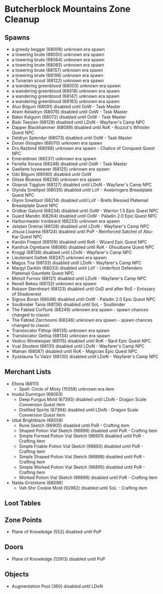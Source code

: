 # Butcherblock Mountains Zone Cleanup

## Spawns

* a greedy beggar (68006) unknown era spawn
* a towering brute (68050) unknown era spawn
* a towering brute (68064) unknown era spawn
* a towering brute (68065) unknown era spawn
* a towering brute (68157) unknown era spawn
* a towering brute (68198) unknown era spawn
* a Tunarian scout (68122) unknown era spawn
* a wandering greenblood (68003) unknown era spawn
* a wandering greenblood (68018) unknown era spawn
* a wandering greenblood (68147) unknown era spawn
* a wandering greenblood (68183) unknown era spawn
* Alun Bilgum (68091) disabled until OoW - Task Master
* Atwin Keladryn (68076) disabled until OoW - Task Master
* Balen Kalgunn (68072) disabled until OoW - Task Master
* Biski Teezlen (68129) disabled until LDoN - Wayfarer's Camp NPC
* Dapper Blackhammer (68089) disabled until RoK - Rozzut's Whistler Quest NPC
* Deldryn Splendyr (68073) disabled until OoW - Task Master
* Doran Glosglen (68070) unknown era spawn
* Dru Razbind (68098) unknown era spawn - Chalice of Conquest Quest NPC
* Emeraldman (68237) unknown era spawn
* Feriella Vorana (68248) disabled until OoW - Task Master
* Gaellane Ivyweaver (68125) unknown era spawn
* Gibi Bilgum (68090) disabled until OoW
* Glisse Bluesea (68236) unknown era spawn
* Glopruk Tigglum (68127) disabled until LDoN - Wayfarer's Camp NPC
* Glynda Smeltpot (68035) disabled until LoY - Axebringers Breastplate Quest NPC
* Glynn Smeltpot (68214) disabled until LoY - Brells Blessed Platemail Breastplate Quest NPC
* Gridbar Galund (68234) disabled until OoW - Warrior 1.5 Epic Quest NPC
* Guard Mandin (68264) disabled until OoW - Paladin 2.0 Epic Quest NPC
* Harbormaster Ironbeard (68233) unknown era spawn
* Jelqtan Oretnai (68128) disabled until LDoN - Wayfarer's Camp NPC
* Jilsuia Lluarea (68124) disabled until PoP - Reinforced Satchel of Abu-Kar Quest NPC
* Kandin Firepot (68109) disabled until RoK - Wizard Epic Quest NPC
* Kanthuk Ogrebane (68066) disabled until RoK - Ghoulbane Quest NPC
* Kroggl (68126) disabled until LDoN - Wayfarer's Camp NPC
* Lieutenant Gattek (68247) unknown era spawn
* Magus Tira (68133) disabled until LDoN - Wayfarer's Camp NPC
* Margyl Darklin (68033) disabled until LoY - Underfoot Defenders Platemail Gauntlets Quest NPC
* Mimzit Furnov (68121) disabled until LDoN - Wayfarer's Camp NPC
* Renell Bekea (68132) unknown era spawn
* Rokaon Sternheart (68123) disabled until GoD and after RoS - Emissary of Shadowrest
* Signus Boran (68048) disabled until OoW - Paladin 2.0 Epic Quest NPC
* Soulbinder Tania (68136) disabled until SoL - Soulbinder
* The Fabled Corflunk (68249) unknown era spawn - spawn chances changed to classic
* The Fabled Zarchoomi (68246) unknown era spawn - spawn chances changed to classic
* Translocator Fithop (68135) unknown era spawn
* Translocator Gethia (68134) unknown era spawn
* Vedico Windwisper (68115) disabled until RoK - Bard Epic Quest NPC
* Vual Stoutest (68131) disabled until LDoN - Wayfarer's Camp NPC
* Walnan (68087) disabled until RoK - Magician Epic Quest NPC
* Xyzelauna Tu`Valzir (68130) disabled until LDoN - Wayfarer's Camp NPC

## Merchant Lists

* Ellona (68111)
  * Spell: Circle of Misty (15558) unknown era item
* Inudul Dumirgun (68093)
  * Deep Fungus Mold (67393) disabled until LDoN - Dragon Scale Conversion Quest item
  * Distilled Spirits (67394) disabled until LDoN - Dragon Scale Conversion Quest item
* Izbal Brightblaze (68058)
  * Rune Sketch (96905) disabled until PoR - Crafting item
  * Shaped Potion Vial Sketch (96899) disabled until PoR - Crafting item
  * Simple Formed Potion Vial Sketch (96901) disabled until PoR - Crafting item
  * Simple Friable Potion Vial Sketch (96892) disabled until PoR - Crafting item
  * Simple Shaped Potion Vial Sketch (96898) disabled until PoR - Crafting item
  * Simple Worked Potion Vial Sketch (96895) disabled until PoR - Crafting item
  * Worked Potion Vial Sketch (96896) disabled until PoR - Crafting item
* Nalda Griststone (68096)
  * Vah Shir Cookie Mold (92982) disabled until SoL - Crafting item

## Loot Tables

## Zone Points

* Plane of Knowledge (552) disabled until PoP

## Doors

* Plane of Knowledge (12913) disabled until PoP

## Objects

* Augmentation Pool (360) disabled until LDoN

